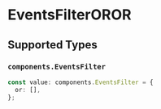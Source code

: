 # EventsFilterOROR


## Supported Types

### `components.EventsFilter`

```typescript
const value: components.EventsFilter = {
  or: [],
};
```

